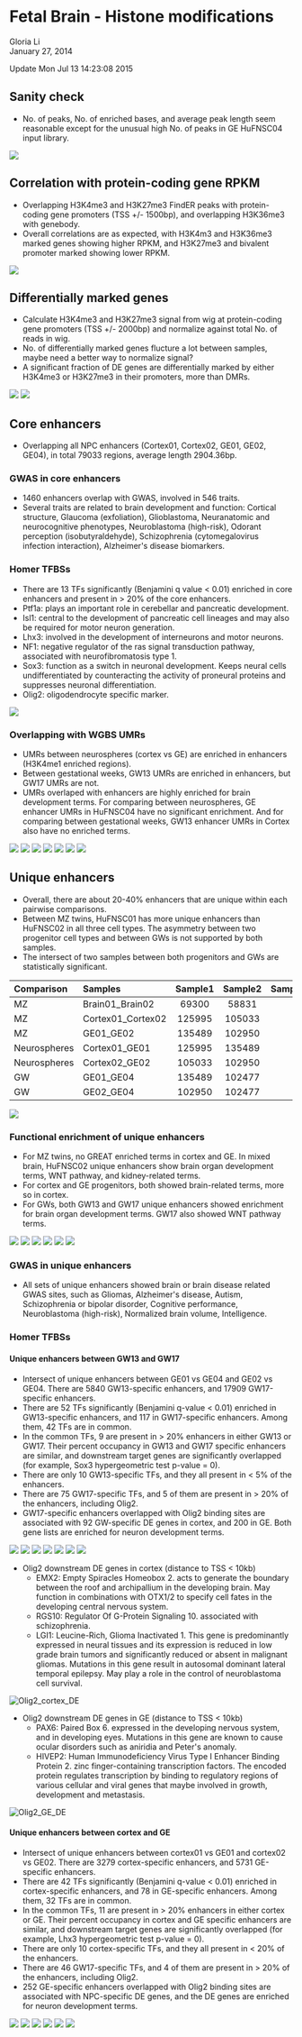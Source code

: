 # Fetal Brain - Histone modifications
Gloria Li  
January 27, 2014  

Update Mon Jul 13 14:23:08 2015



## Sanity check   

* No. of peaks, No. of enriched bases, and average peak length seem reasonable except for the unusual high No. of peaks in GE HuFNSC04 input library.              

![](HisMod_files/figure-html/summary-1.png) 

## Correlation with protein-coding gene RPKM 

* Overlapping H3K4me3 and H3K27me3 FindER peaks with protein-coding gene promoters (TSS +/- 1500bp), and overlapping H3K36me3 with genebody.    
* Overall correlations are as expected, with H3K4m3 and H3K36me3 marked genes showing higher RPKM, and H3K27me3 and bivalent promoter marked showing lower RPKM.   

![](HisMod_files/figure-html/RPKM-1.png) 

## Differentially marked genes

* Calculate H3K4me3 and H3K27me3 signal from wig at protein-coding gene promoters (TSS +/- 2000bp) and normalize against total No. of reads in wig.    
* No. of differentially marked genes flucture a lot between samples, maybe need a better way to normalize signal?    
* A significant fraction of DE genes are differentially marked by either H3K4me3 or H3K27me3 in their promoters, more than DMRs.      

![](HisMod_files/figure-html/DM-1.png) ![](HisMod_files/figure-html/DM-2.png) 

## Core enhancers 

* Overlapping all NPC enhancers (Cortex01, Cortex02, GE01, GE02, GE04), in total 79033 regions, average length 2904.36bp.     

### GWAS in core enhancers  

* 1460 enhancers overlap with GWAS, involved in 546 traits.     
* Several traits are related to brain development and function: Cortical structure, Glaucoma (exfoliation), Glioblastoma, Neuranatomic and neurocognitive phenotypes, Neuroblastoma (high-risk), Odorant perception (isobutyraldehyde), Schizophrenia (cytomegalovirus infection interaction), Alzheimer's disease biomarkers.        

### Homer TFBSs

* There are 13 TFs significantly (Benjamini q value < 0.01) enriched in core enhancers and present in > 20% of the core enhancers.    
* Ptf1a: plays an important role in cerebellar and pancreatic development.       
* Isl1: central to the development of pancreatic cell lineages and may also be required for motor neuron generation.        
* Lhx3: involved in the development of interneurons and motor neurons.    
* NF1: negative regulator of the ras signal transduction pathway, associated with neurofibromatosis type 1.     
* Sox3: function as a switch in neuronal development. Keeps neural cells undifferentiated by counteracting the activity of proneural proteins and suppresses neuronal differentiation.       
* Olig2: oligodendrocyte specific marker.      

![](HisMod_files/figure-html/core_enhancer_homer-1.png) 

### Overlapping with WGBS UMRs

* UMRs between neurospheres (cortex vs GE) are enriched in enhancers (H3K4me1 enriched regions).      
* Between gestational weeks, GW13 UMRs are enriched in enhancers, but GW17 UMRs are not.      
* UMRs overlaped with enhancers are highly enriched for brain development terms. For comparing between neurospheres, GE enhancer UMRs in HuFNSC04 have no significant enrichment. And for comparing between gestational weeks, GW13 enhancer UMRs in Cortex also have no enriched terms.       

![](HisMod_files/figure-html/core_enhancer_UMR-1.png) 
![](HisMod_files/figure-html/core_enhancer_UMR_GREAT-1.png) ![](HisMod_files/figure-html/core_enhancer_UMR_GREAT-2.png) ![](HisMod_files/figure-html/core_enhancer_UMR_GREAT-3.png) ![](HisMod_files/figure-html/core_enhancer_UMR_GREAT-4.png) ![](HisMod_files/figure-html/core_enhancer_UMR_GREAT-5.png) ![](HisMod_files/figure-html/core_enhancer_UMR_GREAT-6.png) 

## Unique enhancers 

* Overall, there are about 20-40% enhancers that are unique within each pairwise comparisons.      
* Between MZ twins, HuFNSC01 has more unique enhancers than HuFNSC02 in all three cell types. The asymmetry between two progenitor cell types and between GWs is not supported by both samples.   
* The intersect of two samples between both progenitors and GWs are statistically significant.    

<table>
 <thead>
  <tr>
   <th style="text-align:left;"> Comparison </th>
   <th style="text-align:left;"> Samples </th>
   <th style="text-align:center;"> Sample1 </th>
   <th style="text-align:center;"> Sample2 </th>
   <th style="text-align:center;"> Sample1_unique </th>
   <th style="text-align:center;"> Sample2_unique </th>
  </tr>
 </thead>
<tbody>
  <tr>
   <td style="text-align:left;"> MZ </td>
   <td style="text-align:left;"> Brain01_Brain02 </td>
   <td style="text-align:center;"> 69300 </td>
   <td style="text-align:center;"> 58831 </td>
   <td style="text-align:center;"> 30038 </td>
   <td style="text-align:center;"> 18240 </td>
  </tr>
  <tr>
   <td style="text-align:left;"> MZ </td>
   <td style="text-align:left;"> Cortex01_Cortex02 </td>
   <td style="text-align:center;"> 125995 </td>
   <td style="text-align:center;"> 105033 </td>
   <td style="text-align:center;"> 35489 </td>
   <td style="text-align:center;"> 5466 </td>
  </tr>
  <tr>
   <td style="text-align:left;"> MZ </td>
   <td style="text-align:left;"> GE01_GE02 </td>
   <td style="text-align:center;"> 135489 </td>
   <td style="text-align:center;"> 102950 </td>
   <td style="text-align:center;"> 47186 </td>
   <td style="text-align:center;"> 3765 </td>
  </tr>
  <tr>
   <td style="text-align:left;"> Neurospheres </td>
   <td style="text-align:left;"> Cortex01_GE01 </td>
   <td style="text-align:center;"> 125995 </td>
   <td style="text-align:center;"> 135489 </td>
   <td style="text-align:center;"> 14961 </td>
   <td style="text-align:center;"> 24022 </td>
  </tr>
  <tr>
   <td style="text-align:left;"> Neurospheres </td>
   <td style="text-align:left;"> Cortex02_GE02 </td>
   <td style="text-align:center;"> 105033 </td>
   <td style="text-align:center;"> 102950 </td>
   <td style="text-align:center;"> 23099 </td>
   <td style="text-align:center;"> 18732 </td>
  </tr>
  <tr>
   <td style="text-align:left;"> GW </td>
   <td style="text-align:left;"> GE01_GE04 </td>
   <td style="text-align:center;"> 135489 </td>
   <td style="text-align:center;"> 102477 </td>
   <td style="text-align:center;"> 49603 </td>
   <td style="text-align:center;"> 6361 </td>
  </tr>
  <tr>
   <td style="text-align:left;"> GW </td>
   <td style="text-align:left;"> GE02_GE04 </td>
   <td style="text-align:center;"> 102950 </td>
   <td style="text-align:center;"> 102477 </td>
   <td style="text-align:center;"> 22826 </td>
   <td style="text-align:center;"> 22889 </td>
  </tr>
</tbody>
</table>

![](HisMod_files/figure-html/unique_enhancer-1.png) 

### Functional enrichment of unique enhancers

* For MZ twins, no GREAT enriched terms in cortex and GE. In mixed brain, HuFNSC02 unique enhancers show brain organ development terms, WNT pathway, and kidney-related terms.      
* For cortex and GE progenitors, both showed brain-related terms, more so in cortex.     
* For GWs, both GW13 and GW17 unique enhancers showed enrichment for brain organ development terms. GW17 also showed WNT pathway terms.      

![](HisMod_files/figure-html/unique_enhancer_GREAT1-1.png) 
![](HisMod_files/figure-html/unique_enhancer_GREAT2-1.png) 
![](HisMod_files/figure-html/unique_enhancer_GREAT3-1.png) 
![](HisMod_files/figure-html/unique_enhancer_GREAT4-1.png) ![](HisMod_files/figure-html/unique_enhancer_GREAT4-2.png) ![](HisMod_files/figure-html/unique_enhancer_GREAT4-3.png) 

### GWAS in unique enhancers 

* All sets of unique enhancers showed brain or brain disease related GWAS sites, such as Gliomas, Alzheimer's disease, Autism, Schizophrenia or bipolar disorder, Cognitive performance, Neuroblastoma (high-risk), Normalized brain volume, Intelligence.               

### Homer TFBSs
#### Unique enhancers between GW13 and GW17 

* Intersect of unique enhancers between GE01 vs GE04 and GE02 vs GE04. There are 5840 GW13-specific enhancers, and 17909 GW17-specific enhancers.          
* There are 52 TFs significantly (Benjamini q-value < 0.01) enriched in GW13-specific enhancers, and 117 in GW17-specific enhancers. Among them, 42 TFs are in common.        
* In the common TFs, 9 are present in > 20% enhancers in either GW13 or GW17. Their percent occupancy in GW13 and GW17 specific enhancers are similar, and downstream target genes are significantly overlapped (for example, Sox3 hypergeometric test p-value = 0).      
* There are only 10 GW13-specific TFs, and they all present in < 5% of the enhancers.    
* There are 75 GW17-specific TFs, and 5 of them are present in > 20% of the enhancers, including Olig2.      
* GW17-specific enhancers overlapped with Olig2 binding sites are associated with 92 GW-specific DE genes in cortex, and 200 in GE. Both gene lists are enriched for neuron development terms.              

![](HisMod_files/figure-html/unique_enhancer_homer_GW-1.png) ![](HisMod_files/figure-html/unique_enhancer_homer_GW-2.png) ![](HisMod_files/figure-html/unique_enhancer_homer_GW-3.png) ![](HisMod_files/figure-html/unique_enhancer_homer_GW-4.png) ![](HisMod_files/figure-html/unique_enhancer_homer_GW-5.png) ![](HisMod_files/figure-html/unique_enhancer_homer_GW-6.png) ![](HisMod_files/figure-html/unique_enhancer_homer_GW-7.png) 

* Olig2 downstream DE genes in cortex (distance to TSS < 10kb)    
  + EMX2: Empty Spiracles Homeobox 2. acts to generate the boundary between the roof and archipallium in the developing brain. May function in combinations with OTX1/2 to specify cell fates in the developing central nervous system.       
  + RGS10: Regulator Of G-Protein Signaling 10. associated with schizophrenia.     
  + LGI1: Leucine-Rich, Glioma Inactivated 1. This gene is predominantly expressed in neural tissues and its expression is reduced in low grade brain tumors and significantly reduced or absent in malignant gliomas. Mutations in this gene result in autosomal dominant lateral temporal epilepsy. May play a role in the control of neuroblastoma cell survival.     
  
![Olig2_cortex_DE](./HisMod_files/figure-html/homer_unique_enhancer_GW_GW17only_Olig2_DE_cortex_network.png)          

* Olig2 downstream DE genes in GE (distance to TSS < 10kb)      
  + PAX6: Paired Box 6. expressed in the developing nervous system, and in developing eyes. Mutations in this gene are known to cause ocular disorders such as aniridia and Peter's anomaly.     
  + HIVEP2: Human Immunodeficiency Virus Type I Enhancer Binding Protein 2. zinc finger-containing transcription factors. The encoded protein regulates transcription by binding to regulatory regions of various cellular and viral genes that maybe involved in growth, development and metastasis.    
  
![Olig2_GE_DE](./HisMod_files/figure-html/homer_unique_enhancer_GW_GW17only_Olig2_DE_GE_network.png)       

#### Unique enhancers between cortex and GE

* Intersect of unique enhancers between cortex01 vs GE01 and cortex02 vs GE02. There are 3279 cortex-specific enhancers, and 5731 GE-specific enhancers.     
* There are 42 TFs significantly (Benjamini q-value < 0.01) enriched in cortex-specific enhancers, and 78 in GE-specific enhancers. Among them, 32 TFs are in common.        
* In the common TFs, 11 are present in > 20% enhancers in either cortex or GE. Their percent occupancy in cortex and GE specific enhancers are similar, and downstream target genes are significantly overlapped (for example, Lhx3 hypergeometric test p-value = 0).      
* There are only 10 cortex-specific TFs, and they all present in < 20% of the enhancers.    
* There are 46 GW17-specific TFs, and 4 of them are present in > 20% of the enhancers, including Olig2.      
* 252 GE-specific enhancers overlapped with Olig2 binding sites are associated with NPC-specific DE genes, and the DE genes are enriched for neuron development terms.              

![](HisMod_files/figure-html/unique_enhancer_homer_neurospheres-1.png) ![](HisMod_files/figure-html/unique_enhancer_homer_neurospheres-2.png) ![](HisMod_files/figure-html/unique_enhancer_homer_neurospheres-3.png) ![](HisMod_files/figure-html/unique_enhancer_homer_neurospheres-4.png) ![](HisMod_files/figure-html/unique_enhancer_homer_neurospheres-5.png) ![](HisMod_files/figure-html/unique_enhancer_homer_neurospheres-6.png) 



